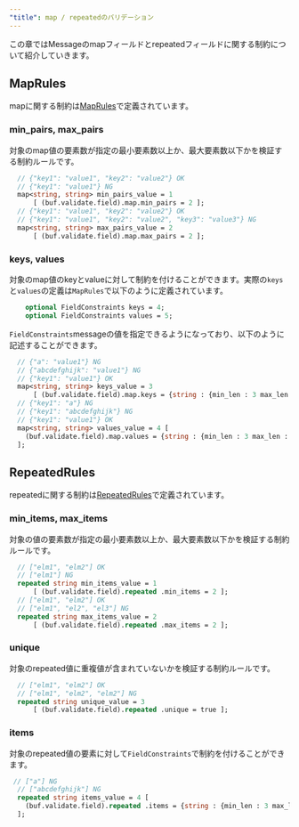 ```yaml
---
"title": map / repeatedのバリデーション
---
```


この章ではMessageのmapフィールドとrepeatedフィールドに関する制約について紹介していきます。

## MapRules

mapに関する制約は[MapRules](https://buf.build/bufbuild/protovalidate/docs/main:buf.validate#buf.validate.MapRules)で定義されています。


### min_pairs, max_pairs

対象のmap値の要素数が指定の最小要素数以上か、最大要素数以下かを検証する制約ルールです。

```protobuf
  // {"key1": "value1", "key2": "value2"} OK
  // {"key1": "value1"} NG
  map<string, string> min_pairs_value = 1
      [ (buf.validate.field).map.min_pairs = 2 ];
  // {"key1": "value1", "key2": "value2"} OK
  // {"key1": "value1", "key2": "value2", "key3": "value3"} NG
  map<string, string> max_pairs_value = 2
      [ (buf.validate.field).map.max_pairs = 2 ];
```

### keys, values

対象のmap値のkeyとvalueに対して制約を付けることができます。実際の```keys```と```values```の定義は```MapRules```で以下のように定義されています。

```protobuf
	optional FieldConstraints keys = 4;
	optional FieldConstraints values = 5;
```

```FieldConstraints```messageの値を指定できるようになっており、以下のように記述することができます。

```protobuf
  // {"a": "value1"} NG
  // {"abcdefghijk": "value1"} NG
  // {"key1": "value1"} OK
  map<string, string> keys_value = 3
      [ (buf.validate.field).map.keys = {string : {min_len : 3 max_len : 10}} ];
  // {"key1": "a"} NG
  // {"key1": "abcdefghijk"} NG
  // {"key1": "value1"} OK
  map<string, string> values_value = 4 [
    (buf.validate.field).map.values = {string : {min_len : 3 max_len : 10}}
  ];
```

## RepeatedRules

repeatedに関する制約は[RepeatedRules](https://buf.build/bufbuild/protovalidate/docs/main:buf.validate#buf.validate.RepeatedRules)で定義されています。

### min_items, max_items

対象の値の要素数が指定の最小要素数以上か、最大要素数以下かを検証する制約ルールです。

```protobuf
  // ["elm1", "elm2"] OK
  // ["elm1"] NG
  repeated string min_items_value = 1
      [ (buf.validate.field).repeated .min_items = 2 ];
  // ["elm1", "elm2"] OK
  // ["elm1", "el2", "el3"] NG
  repeated string max_items_value = 2
      [ (buf.validate.field).repeated .max_items = 2 ];
```

### unique

対象のrepeated値に重複値が含まれていないかを検証する制約ルールです。

```protobuf
  // ["elm1", "elm2"] OK
  // ["elm1", "elm2", "elm2"] NG
  repeated string unique_value = 3
      [ (buf.validate.field).repeated .unique = true ];
```

### items

対象のrepeated値の要素に対して```FieldConstraints```で制約を付けることができます。

```protobuf
 // ["a"] NG
  // ["abcdefghijk"] NG
  repeated string items_value = 4 [
    (buf.validate.field).repeated .items = {string : {min_len : 3 max_len : 10}}
  ];
```

